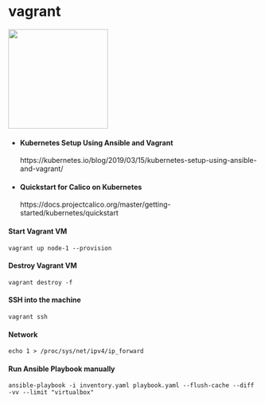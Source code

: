 # vagrant

<p><img src="https://upload.wikimedia.org/wikipedia/commons/thumb/8/87/Vagrant.png/440px-Vagrant.png" width="200" /></p>

<ul>
  <li>
    <h4>Kubernetes Setup Using Ansible and Vagrant</h4>
    https://kubernetes.io/blog/2019/03/15/kubernetes-setup-using-ansible-and-vagrant/
  </li>
  <li>
    <h4>Quickstart for Calico on Kubernetes</h4>
    https://docs.projectcalico.org/master/getting-started/kubernetes/quickstart
  </li>
</ul>

#### Start Vagrant VM
```shell
vagrant up node-1 --provision
```

#### Destroy Vagrant VM
```shell
vagrant destroy -f
```

#### SSH into the machine
```shell
vagrant ssh
```

#### Network
```shell
echo 1 > /proc/sys/net/ipv4/ip_forward
````

#### Run Ansible Playbook manually
```shell
ansible-playbook -i inventory.yaml playbook.yaml --flush-cache --diff -vv --limit "virtualbox"
```
